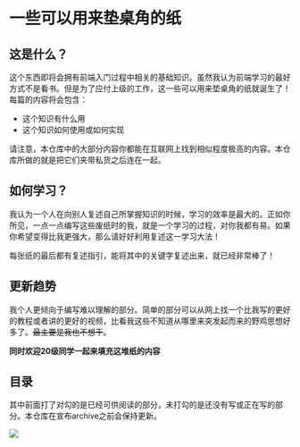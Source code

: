 # 一些可以用来垫桌角的纸

## 这是什么？

这个东西即将会拥有前端入门过程中相关的基础知识。虽然我认为前端学习的最好方式不是看书。但是为了应付上级的工作，这一些可以用来垫桌角的纸就诞生了！每篇的内容将会包含：

* 这个知识有什么用
* 这个知识如何使用或如何实现

请注意，本仓库中的大部分内容你都能在互联网上找到相似程度极高的内容。本仓库所做的就是把它们夹带私货之后连在一起。

## 如何学习？

我认为一个人在向别人复述自己所掌握知识的时候，学习的效率是最大的。正如你所见，一点一点编写这些废纸时的我，就是一个学习的过程，对你我都有易。如果你希望变得比我更强大，那么请好好利用复述这一学习大法！

每张纸的最后都有复述指引，能将其中的关键字复述出来，就已经非常棒了！

## 更新趋势

我个人更倾向于编写难以理解的部分。简单的部分可以从网上找一个比我写的更好的教程或者讲的更好的视频，比看我这些不知道从哪里来突发起而来的野鸡思想好多了。~~最主要是我也不想干~~。

**同时欢迎20级同学一起来填充这堆纸的内容**

## 目录

其中前面打了对勾的是已经可供阅读的部分，未打勾的是还没有写或正在写的部分。本仓库在宣布archive之前会保持更新。

![](./pasteimg/learning.png)